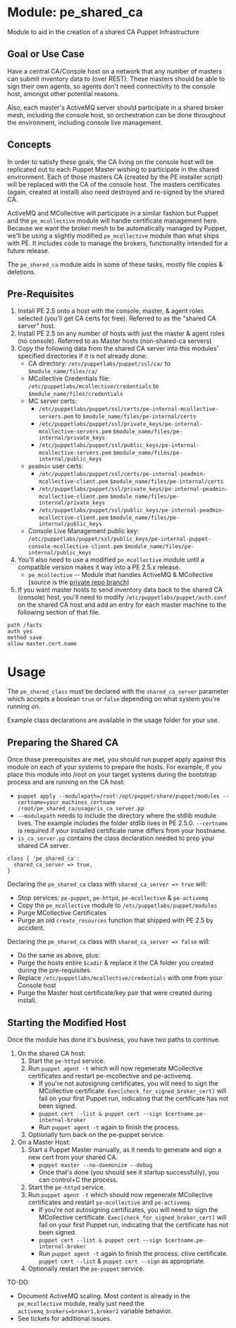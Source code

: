 Module: pe_shared_ca
=================

Module to aid in the creation of a shared CA Puppet Infrastructure

Goal or Use Case
----------------
Have a central CA/Console host on a network that any number of masters can submit inventory data to (over REST). These masters should be able to sign their own agents, so agents don't need connectivity to the console host, amongst other potential reasons.

Also, each master's ActiveMQ server should participate in a shared broker mesh, including the console host, so orchestration can be done throughout the environment, including console live management.


Concepts
--------
In order to satisfy these goals, the CA living on the console host will be replicated out to each Puppet Master wishing to participate in the shared environment. Each of those masters CA (created by the PE installer script) will be replaced with the CA of the console host. The masters certificates (again, created at install) also need destroyed and re-signed by the shared CA.

ActiveMQ and MCollective will participate in a similar fashion but Puppet and the `pe_mcollective` module will handle certificate management here. Because we want the broker mesh to be automatically managed by Puppet, we'll be using a slightly modified `pe_mcollective` module than what ships with PE. It includes code to manage the brokers, functionality intended for a future release.

The `pe_shared_ca` module aids in some of these tasks, mostly file copies & deletions.


Pre-Requisites
--------------

1. Install PE 2.5 onto a host with the console, master, & agent roles selected (you'll get CA certs for free). Referred to as the "shared CA server" host.
1. Install PE 2.5 on any number of hosts with just the master & agent roles (no console). Referred to as Master hosts (non-shared-ca servers)
1. Copy the following data from the shared CA server into this modules' specified directories if it is not already done:
    - CA directory: `/etc/puppetlabs/puppet/ssl/ca/` to `$module_name/files/ca/`
    - MCollective Credentials file: `/etc/puppetlabs/mcollective/credentials` to `$module_name/files/credentials`
    - MC server certs:
        - `/etc/puppetlabs/puppet/ssl/certs/pe-internal-mcollective-servers.pem` to `$module_name/files/pe-internal/certs`
        - `/etc/puppetlabs/puppet/ssl/private_keys/pe-internal-mcollective-servers.pem` `$module_name/files/pe-internal/private_keys`
        - `/etc/puppetlabs/puppet/ssl/public_keys/pe-internal-mcollective-servers.pem` `$module_name/files/pe-internal/public_keys`
    - `peadmin` user certs:
        - `/etc/puppetlabs/puppet/ssl/certs/pe-internal-peadmin-mcollective-client.pem` `$module_name/files/pe-internal/certs`
        - `/etc/puppetlabs/puppet/ssl/private_keys/pe-internal-peadmin-mcollective-client.pem` `$module_name/files/pe-internal/private_keys`
        - `/etc/puppetlabs/puppet/ssl/public_keys/pe-internal-peadmin-mcollective-client.pem` `$module_name/files/pe-internal/public_keys`
    - Console Live Management public key: `/etc/puppetlabs/puppet/ssl/public_keys/pe-internal-puppet-console-mcollective-client.pem` `$module_name/files/pe-internal/public_keys`
1. You'll also need to use a modified `pe_mcollective` module until a compatible version makes it way into a PE 2.5.x release.
    - `pe_mcollective` -- Module that handles ActiveMQ & MCollective (source is the [private repo branch](https://github.com/ody/puppetlabs-pe_mcollective/tree/ticket/master/xxxx_puppetca_support))
1. If you want master hosts to send inventory data back to the shared CA (console) host, you'll need to modify `/etc/puppetlabs/puppet/auth.conf` on the shared CA host and add an entry for each master machine to the following section of that file.

```
path /facts
auth yes
method save
allow master.cert.name
```

Usage
=====

The `pe_shared_class` must be declared with the `shared_ca_server` parameter which accepts a boolean `true` or `false` depending on what system you're running on.

Example class declarations are available in the usage folder for your use.

Preparing the Shared CA
-----------------------
Once those prerequisites are met, you should run puppet apply against this module on each of your systems to prepare the hosts. For example, if you place this module into /root on your target systems during the bootstrap process and are running on the CA host:

* `puppet apply --modulepath=/root:/opt/puppet/share/puppet/modules --certname=your_machines_certname /root/pe_shared_ca/usage/is_ca_server.pp`
* `--modulepath` needs to include the directory where the stdlib module lives. The example includes the folder stdlib lives in PE 2.5.0. `--certname` is required if your installed certificate name differs from your hostname.
* `is_ca_server.pp` contains the class declaration needed to prep your shared CA server.

```
class { 'pe_shared_ca':
  shared_ca_server => true,
}
```

Declaring the `pe_shared_ca` class with `shared_ca_server => true` will:

* Stop services: `pe-puppet`, `pe-httpd`, `pe-mcollective` & `pe-activemq`
* Copy the `pe_mcollective` module to `/etc/puppetlabs/puppet/modules`
* Purge MCollective Certificates
* Purge an old `create_resources` function that shipped with PE 2.5 by accident.

Declaring the `pe_shared_ca` class with `shared_ca_server => false` will:

* Do the same as above, plus:
* Purge the hosts entire `$cadir` & replace it the CA folder you created during the pre-requisites.
* Replace `/etc/puppetlabs/mcollective/credentials` with one from your Console host
* Purge the Master host certificate/key pair that were created during install.


Starting the Modified Host
-----------------------------
Once the module has done it's business, you have two paths to continue.


1. On the shared CA host:
    1. Start the `pe-httpd` service.
    1. Run `puppet agent -t` which will now regenerate MCollective certificates and restart pe-mcollective and pe-activemq.
        - If you're not autosigning certificates, you will need to sign the MCollective certificate. `Exec[check_for_signed_broker_cert]` will fail on your first Puppet run, indicating that the certificate has not been signed.
        - `puppet cert --list & puppet cert --sign $certname.pe-internal-broker`
        - Run `puppet agent -t` again to finish the process.
    1. Optionally turn back on the pe-puppet service.
1. On a Master Host:
    1. Start a Puppet Master manually, as it needs to generate and sign a new cert from your shared CA.
        -  `puppet master --no-daemonize --debug`
        -  Once that's done (you should see it startup successfully), you can control+C the process.
    1. Start the `pe-httpd` service.
    1. Run `puppet agent -t` which should now regenerate MCollective certificates and restart `pe-mcollective` and `pe-activemq`.
        - If you're not autosigning certificates, you will need to sign the MCollective certificate. `Exec[check_for_signed_broker_cert]` will fail on your first Puppet run, indicating that the certificate has not been signed.
        - `puppet cert --list & puppet cert --sign $certname.pe-internal-broker`
        - Run `puppet agent -t` again to finish the process.
    ctive certificate. `puppet cert --list` & `puppet cert --sign` as appropriate.
    1. Optionally restart the `pe-puppet` service.

TO-DO: 

* Document ActiveMQ scaling. Most content is already in the `pe_mcollective` module, really just need the `activemq_brokers=broker1,broker2` variable behavior.
* See tickets for additional issues.

